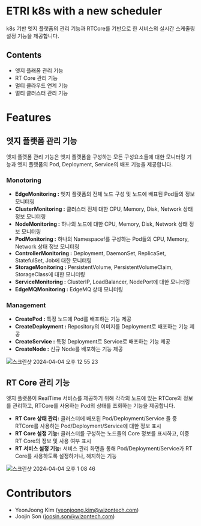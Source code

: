 # ETRI k8s with a new scheduler

k8s 기반 엣지 플랫폼의 관리 기능과 RTCore를 기반으로 한 서비스의 실시간 스케줄링 설정 기능을 제공합니다. 


## Contents
- 엣지 플래폼 관리 기능 
- RT Core 관리 기능 
- 멀티 클라우드 연계 기능
- 멀티 클러스터 관리 기능 

# Features
## 엣지 플랫폼 관리 기능  

엣지 플랫폼 관리 기능은 엣지 플랫폼을 구성하는 모든 구성요소들에 대한 모니터링 기능과 엣지 플랫폼의 Pod, Deployment, Service의 배포 기능을 제공합니다. 

### Monotoring
* __EdgeMonitoring :__ 엣지 플랫폼의 전체 노드 구성 및 노드에 배표된 Pod들의 정보 모니터링
* __ClusterMonitoring :__ 클러스터 전체 대한 CPU, Memory, Disk, Network 상태 정보 모니터링 
* __NodeMonitoring :__ 하나의 노드에 대한 CPU, Memory, Disk, Network 상태 정보 모니터링 
* __PodMonitoring :__ 하나의 Namespacef를 구성하는 Pod들의 CPU, Memory, Network 상태 정보 모니터링 
* __ControllerMonitoring :__ Deployment, DaemonSet, ReplicaSet, StatefulSet, Job에 대한 모니터링 
* __StorageMonitoring :__ PersistentVolume, PersistentVolumeClaim, StorageClass에 대한 모니터링 
* __ServiceMonitoring :__ ClusterIP, LoadBalancer, NodePort에 대한 모니터링 
* __EdgeMQMonitoring :__ EdgeMQ 상태 모니터링 

### Management
* __CreatePod :__ 특정 노드에 Pod를 배포하는 기능 제공
* __CreateDeployment :__ Repository의 이미지를 Deployment로 배포하는 기능 제공
* __CreateService :__ 특정 Deployment르 Service로 배포하는 기능 제공 
* __CreateNode :__ 신규 Node를 배포하는 기능 제공

![스크린샷 2024-04-04 오후 12 55 23](https://github.com/CompactEdge/CompactEdge-Scheduler/assets/86282316/beb692ca-7726-47ce-9d35-427c0be29f39)


## RT Core 관리 기능   

엣지 플랫폼이 RealTime 서비스를 제공하기 위해 각각의 노드에 있는 RTCore의 정보를 관리하고, RTCore를 사용하는 Pod의 상태를 조회하는 기능을 제공합니다. 
* __RT Core 상태 관리:__ 클러스터에 배포된 Pod/Deployment/Service 들 중 RTCore를 사용하는 Pod/Deployment/Service에 대한 정보 표시 
* __RT Core 설정 기능:__ 클러스터를 구성하는 노드들의 Core 정보를 표시하고, 이중 RT Core의 정보 및 사용 여부 표시 
* __RT 서비스 설정 기능:__ 서비스 관리 화면을 통해 Pod/Deployment/Service가 RT Core를 사용하도록 설정하거나, 해지하는 기능 

![스크린샷 2024-04-04 오후 1 08 46](https://github.com/CompactEdge/CompactEdge-Scheduler/assets/86282316/76e79235-07de-401b-8d61-2d7074b7d82e)

# Contributors
- YeonJoong Kim (yeonjoong.kim@wizontech.com)
- Joojin Son (joosin.son@wizontech.com)

